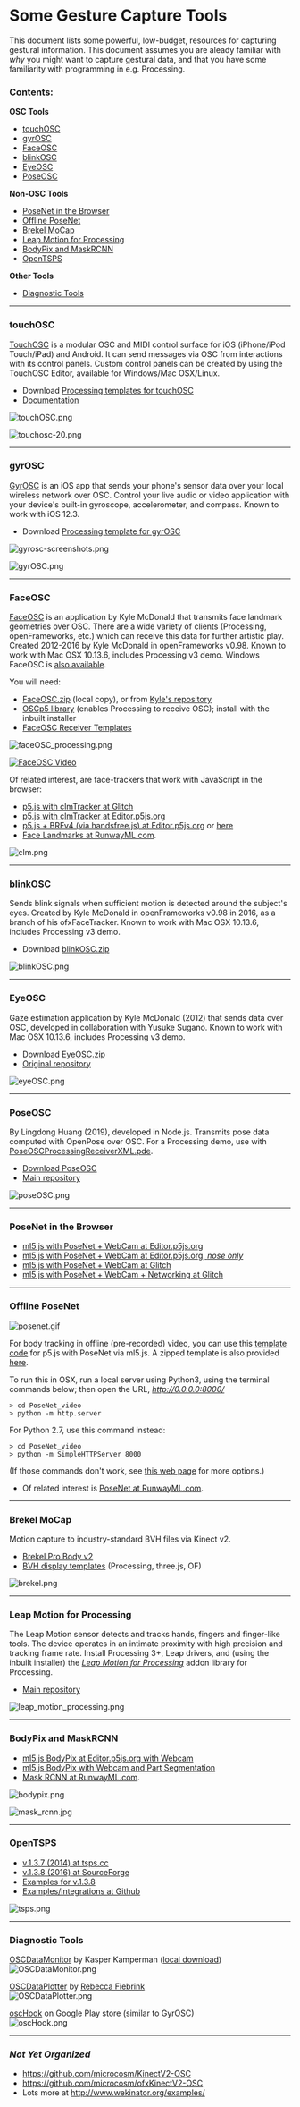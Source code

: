 # Some Gesture Capture Tools 

This document lists some powerful, low-budget, resources for capturing gestural information. This document assumes you are aleady familiar with *why* you might want to capture gestural data, and that you have some familiarity with programming in e.g. Processing. 

### Contents:

**OSC Tools**
* [touchOSC](#touchOSC)
* [gyrOSC](#gyrOSC)
* [FaceOSC](#FaceOSC)
* [blinkOSC](#blinkOSC)
* [EyeOSC](#EyeOSC)
* [PoseOSC](#PoseOSC)

**Non-OSC Tools**
* [PoseNet in the Browser](#PoseNet-in-the-Browser)
* [Offline PoseNet](#Offline-PoseNet)
* [Brekel MoCap](#Brekel-MoCap)
* [Leap Motion for Processing](#Leap-Motion-for-Processing)
* [BodyPix and MaskRCNN](#BodyPix-and-MaskRCNN)
* [OpenTSPS](#OpenTSPS)

**Other Tools**
* [Diagnostic Tools](#Diagnostic-Tools)


---

### touchOSC

[TouchOSC](https://hexler.net/products/touchosc) is a modular OSC and MIDI control surface for iOS (iPhone/iPod Touch/iPad) and Android. It can send messages via OSC from interactions with its control panels. Custom control panels can be created by using the TouchOSC Editor, available for Windows/Mac OSX/Linux.

* Download [Processing templates for touchOSC](touchOSC.zip)
* [Documentation](http://hexler.net/docs/touchosc-setup-other)

![touchOSC.png](images/touchOSC.png)

![touchosc-20.png](images/touchosc-20.png)


---

### gyrOSC

[GyrOSC](http://www.bitshapesoftware.com/instruments/gyrosc/) is an iOS app that sends your phone's sensor data over your local wireless network over OSC. Control your live audio or video application with your device's built-in gyroscope, accelerometer, and compass. Known to work with iOS 12.3.

* Download [Processing template for gyrOSC](gyrOSC.zip)

![gyrosc-screenshots.png](images/gyrosc-screenshots.png)

![gyrOSC.png](images/gyrOSC.png)


---

### FaceOSC

[FaceOSC](https://github.com/kylemcdonald/ofxFaceTracker/) is an application by Kyle McDonald that transmits face landmark geometries over OSC. There are a wide variety of clients (Processing, openFrameworks, etc.) which can receive this data for further artistic play. Created 2012-2016 by Kyle McDonald in openFrameworks v0.98. Known to work with Mac OSX 10.13.6, includes Processing v3 demo. Windows FaceOSC is [also available](https://github.com/kylemcdonald/ofxFaceTracker/releases).

You will need: 

* [FaceOSC.zip](FaceOSC.zip) (local copy), or from [Kyle's repository](https://github.com/kylemcdonald/ofxFaceTracker/releases)
* [OSCp5 library](http://www.sojamo.de/libraries/oscP5/) (enables Processing to receive OSC); install with the inbuilt installer
* [FaceOSC Receiver Templates](https://github.com/CreativeInquiry/FaceOSC-Templates)

![faceOSC_processing.png](images/faceOSC_processing.png)

[![FaceOSC Video](images/faceOSC_video.png)](https://www.youtube.com/watch?v=SUJJn2yjc3g)

Of related interest, are face-trackers that work with JavaScript in the browser:

* [p5.js with clmTracker at Glitch](https://glitch.com/~cmuems-clm-networked-face)
* [p5.js with clmTracker at Editor.p5js.org](https://editor.p5js.org/Char/sketches/HkzbwITc7)
* [p5.js + BRFv4 (via handsfree.js) at Editor.p5js.org](https://editor.p5js.org/golan/sketches/AeEppZ4XR) or [here](https://editor.p5js.org/sovid/sketches/bmTRGd3b5)
* [Face Landmarks at RunwayML.com](https://runwayml.com/).

![clm.png](images/clm.png)

---

### blinkOSC

Sends blink signals when sufficient motion is detected around the subject's eyes. Created by Kyle McDonald in openFrameworks v0.98 in 2016, as a branch of his ofxFaceTracker. Known to work with Mac OSX 10.13.6, includes Processing v3 demo.

* Download [blinkOSC.zip](blinkOSC.zip)

![blinkOSC.png](images/blinkOSC.png)
---

### EyeOSC

Gaze estimation application by Kyle McDonald (2012) that sends data over OSC, developed in collaboration with Yusuke Sugano. Known to work with Mac OSX 10.13.6, includes Processing v3 demo.

* Download [EyeOSC.zip](EyeOSC.zip)
* [Original repository](https://github.com/kylemcdonald/AppropriatingNewTechnologies/downloads)

![eyeOSC.png](images/eyeOSC.png)


---

### PoseOSC

By Lingdong Huang (2019), developed in Node.js. Transmits pose data computed with OpenPose over OSC. For a Processing demo, use with [PoseOSCProcessingReceiverXML.pde](PoseOSCProcessingReceiverXML/PoseOSCProcessingReceiverXML.pde).

* [Download PoseOSC](https://github.com/LingDong-/PoseOSC/releases)
* [Main repository](https://github.com/LingDong-/PoseOSC)

![poseOSC.png](images/poseOSC.png)

---




### PoseNet in the Browser

* [ml5.js with PoseNet + WebCam at Editor.p5js.org](https://editor.p5js.org/Luxapodular/sketches/r18Rdesqm)
* [ml5.js with PoseNet + WebCam at Editor.p5js.org, *nose only*](https://editor.p5js.org/Luxapodular/sketches/HkWweYo9X)
* [ml5.js with PoseNet + WebCam at Glitch](https://cmuems-skeleton.glitch.me/)
* [ml5.js with PoseNet + WebCam + Networking at Glitch](https://glitch.com/~cmuems-skeleton-networked)


---



### Offline PoseNet

![posenet.gif](images/posenet.gif)

For body tracking in offline (pre-recorded) video, you can use this [template code](https://gist.github.com/golanlevin/701cec4696b61715879ccdb64855c155) for p5.js with PoseNet via ml5.js. A zipped template is also provided [here](PoseNet_video.zip).

To run this in OSX, run a local server using Python3, using the terminal commands below; then open the URL, *http://0.0.0.0:8000/*

```
> cd PoseNet_video 
> python -m http.server
```

For Python 2.7, use this command instead:

```
> cd PoseNet_video 
> python -m SimpleHTTPServer 8000
```

(If those commands don't work, see [this web page](https://github.com/processing/p5.js/wiki/Local-server#python-simplehttpserver) for more options.)

* Of related interest is [PoseNet at RunwayML.com](https://runwayml.com/).


---

### Brekel MoCap

Motion capture to industry-standard BVH files via Kinect v2.

* [Brekel Pro Body v2](https://brekel.com/brekel-pro-body-v2/)
* [BVH display templates](https://github.com/CreativeInquiry/BVH-Examples) (Processing, three.js, OF)

![brekel.png](images/brekel.png)


---


### Leap Motion for Processing

The Leap Motion sensor detects and tracks hands, fingers and finger-like tools. The device operates in an intimate proximity with high precision and tracking frame rate. Install Processing 3+, Leap drivers, and (using the inbuilt installer) the [*Leap Motion for Processing*](https://github.com/nok/leap-motion-processing) addon library for Processing. 

* [Main repository](https://github.com/nok/leap-motion-processing)

![leap_motion_processing.png](images/leap_motion_processing.png)


--- 

### BodyPix and MaskRCNN

* [ml5.js BodyPix at Editor.p5js.org with Webcam](https://editor.p5js.org/ml5/sketches/BodyPix_Webcam)
* [ml5.js BodyPix with Webcam and Part Segmentation](https://editor.p5js.org/ml5/sketches/BodyPix_Webcam_Parts)
* [Mask RCNN at RunwayML.com](https://runwayml.com/).

![bodypix.png](images/bodypix.png)

![mask_rcnn.jpg](images/mask_rcnn.jpg)


---

### OpenTSPS

* [v.1.3.7 (2014) at tsps.cc](http://www.tsps.cc/download)
* [v.1.3.8 (2016) at SourceForge](https://sourceforge.net/projects/tsps/files/)
* [Examples for v.1.3.8](TSPS_examples_1.3.8.zip)
* [Examples/integrations at Github](https://github.com/labatrockwell/openTSPS)

![tsps.png](images/tsps.png)

---

### Diagnostic Tools


[OSCDataMonitor](https://www.kasperkamperman.com/blog/processing-code/osc-datamonitor/) by Kasper Kamperman ([local download](OSCDataMonitor.zip)) <br />
![OSCDataMonitor.png](images/OSCDataMonitor.png)

[OSCDataPlotter](OSCDataPlotter.zip) by [Rebecca Fiebrink](http://www.wekinator.org/examples/#OSC_Data_Plotter) <br />
![OSCDataPlotter.png](images/OSCDataPlotter.png)

[oscHook](https://play.google.com/store/apps/details?id=com.hollyhook.oscHook&hl=en_US) on Google Play store (similar to GyrOSC) <br />
![oscHook.png](images/oscHook.png)

---

### *Not Yet Organized*

* https://github.com/microcosm/KinectV2-OSC
* https://github.com/microcosm/ofxKinectV2-OSC* Lots more at http://www.wekinator.org/examples/

